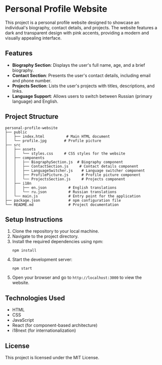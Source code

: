 # Personal Profile Website

This project is a personal profile website designed to showcase an individual's biography, contact details, and projects. The website features a dark and transparent design with pink accents, providing a modern and visually appealing interface.

## Features

- **Biography Section**: Displays the user's full name, age, and a brief biography.
- **Contact Section**: Presents the user's contact details, including email and phone number.
- **Projects Section**: Lists the user's projects with titles, descriptions, and links.
- **Language Support**: Allows users to switch between Russian (primary language) and English.

## Project Structure

```
personal-profile-website
├── public
│   ├── index.html          # Main HTML document
│   └── profile.jpg        # Profile picture
├── src
│   ├── assets
│   │   └── styles.css     # CSS styles for the website
│   ├── components
│   │   ├── BiographySection.js  # Biography component
│   │   ├── ContactSection.js     # Contact details component
│   │   ├── LanguageSwitcher.js    # Language switcher component
│   │   ├── ProfilePicture.js      # Profile picture component
│   │   └── ProjectsSection.js     # Projects component
│   ├── i18n
│   │   ├── en.json          # English translations
│   │   └── ru.json          # Russian translations
│   └── main.js              # Entry point for the application
├── package.json             # npm configuration file
└── README.md                # Project documentation
```

## Setup Instructions

1. Clone the repository to your local machine.
2. Navigate to the project directory.
3. Install the required dependencies using npm:
   ```
   npm install
   ```
4. Start the development server:
   ```
   npm start
   ```
5. Open your browser and go to `http://localhost:3000` to view the website.

## Technologies Used

- HTML
- CSS
- JavaScript
- React (for component-based architecture)
- i18next (for internationalization)

## License

This project is licensed under the MIT License.